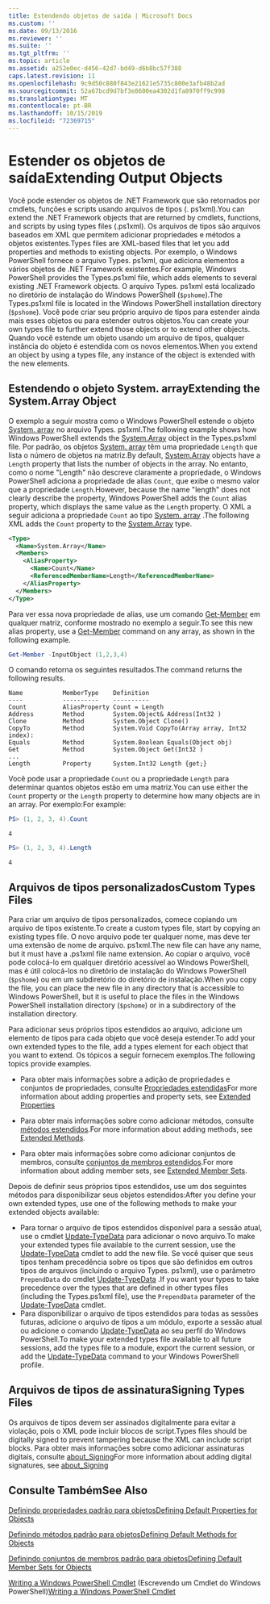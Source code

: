 ```yaml
---
title: Estendendo objetos de saída | Microsoft Docs
ms.custom: ''
ms.date: 09/13/2016
ms.reviewer: ''
ms.suite: ''
ms.tgt_pltfrm: ''
ms.topic: article
ms.assetid: a252e0ec-d456-42d7-bd49-d6b8bc57f388
caps.latest.revision: 11
ms.openlocfilehash: 9c9d50c880f843e21621e5735c800e3afb48b2ad
ms.sourcegitcommit: 52a67bcd9d7bf3e8600ea4302d1fa8970ff9c998
ms.translationtype: MT
ms.contentlocale: pt-BR
ms.lasthandoff: 10/15/2019
ms.locfileid: "72369715"
---
```

# <a name="extending-output-objects"></a><span data-ttu-id="c3d6b-102">Estender os objetos de saída</span><span class="sxs-lookup"><span data-stu-id="c3d6b-102">Extending Output Objects</span></span>

<span data-ttu-id="c3d6b-103">Você pode estender os objetos de .NET Framework que são retornados por cmdlets, funções e scripts usando arquivos de tipos (. ps1xml).</span><span class="sxs-lookup"><span data-stu-id="c3d6b-103">You can extend the .NET Framework objects that are returned by cmdlets, functions, and scripts by using types files (.ps1xml).</span></span> <span data-ttu-id="c3d6b-104">Os arquivos de tipos são arquivos baseados em XML que permitem adicionar propriedades e métodos a objetos existentes.</span><span class="sxs-lookup"><span data-stu-id="c3d6b-104">Types files are XML-based files that let you add properties and methods to existing objects.</span></span> <span data-ttu-id="c3d6b-105">Por exemplo, o Windows PowerShell fornece o arquivo Types. ps1xml, que adiciona elementos a vários objetos de .NET Framework existentes.</span><span class="sxs-lookup"><span data-stu-id="c3d6b-105">For example, Windows PowerShell provides the Types.ps1xml file, which adds elements to several existing .NET Framework objects.</span></span> <span data-ttu-id="c3d6b-106">O arquivo Types. ps1xml está localizado no diretório de instalação do Windows PowerShell (`$pshome`).</span><span class="sxs-lookup"><span data-stu-id="c3d6b-106">The Types.ps1xml file is located in the Windows PowerShell installation directory (`$pshome`).</span></span> <span data-ttu-id="c3d6b-107">Você pode criar seu próprio arquivo de tipos para estender ainda mais esses objetos ou para estender outros objetos.</span><span class="sxs-lookup"><span data-stu-id="c3d6b-107">You can create your own types file to further extend those objects or to extend other objects.</span></span> <span data-ttu-id="c3d6b-108">Quando você estende um objeto usando um arquivo de tipos, qualquer instância do objeto é estendida com os novos elementos.</span><span class="sxs-lookup"><span data-stu-id="c3d6b-108">When you extend an object by using a types file, any instance of the object is extended with the new elements.</span></span>

## <a name="extending-the-systemarray-object"></a><span data-ttu-id="c3d6b-109">Estendendo o objeto System. array</span><span class="sxs-lookup"><span data-stu-id="c3d6b-109">Extending the System.Array Object</span></span>

<span data-ttu-id="c3d6b-110">O exemplo a seguir mostra como o Windows PowerShell estende o objeto [System. array](/dotnet/api/System.Array) no arquivo Types. ps1xml.</span><span class="sxs-lookup"><span data-stu-id="c3d6b-110">The following example shows how Windows PowerShell extends the [System.Array](/dotnet/api/System.Array) object in the Types.ps1xml file.</span></span> <span data-ttu-id="c3d6b-111">Por padrão, os objetos [System. array](/dotnet/api/System.Array) têm uma propriedade `Length` que lista o número de objetos na matriz.</span><span class="sxs-lookup"><span data-stu-id="c3d6b-111">By default, [System.Array](/dotnet/api/System.Array) objects have a `Length` property that lists the number of objects in the array.</span></span> <span data-ttu-id="c3d6b-112">No entanto, como o nome "Length" não descreve claramente a propriedade, o Windows PowerShell adiciona a propriedade de alias `Count`, que exibe o mesmo valor que a propriedade `Length`.</span><span class="sxs-lookup"><span data-stu-id="c3d6b-112">However, because the name "length" does not clearly describe the property, Windows PowerShell adds the `Count` alias property, which displays the same value as the `Length` property.</span></span> <span data-ttu-id="c3d6b-113">O XML a seguir adiciona a propriedade `Count` ao tipo [System. array](/dotnet/api/System.Array) .</span><span class="sxs-lookup"><span data-stu-id="c3d6b-113">The following XML adds the `Count` property to the [System.Array](/dotnet/api/System.Array) type.</span></span>

```xml
<Type>
  <Name>System.Array</Name>
  <Members>
    <AliasProperty>
      <Name>Count</Name>
      <ReferencedMemberName>Length</ReferencedMemberName>
    </AliasProperty>
  </Members>
</Type>

```

<span data-ttu-id="c3d6b-114">Para ver essa nova propriedade de alias, use um comando [Get-Member](/powershell/module/Microsoft.PowerShell.Utility/Get-Member) em qualquer matriz, conforme mostrado no exemplo a seguir.</span><span class="sxs-lookup"><span data-stu-id="c3d6b-114">To see this new alias property, use a [Get-Member](/powershell/module/Microsoft.PowerShell.Utility/Get-Member) command on any array, as shown in the following example.</span></span>

```powershell
Get-Member -InputObject (1,2,3,4)
```

<span data-ttu-id="c3d6b-115">O comando retorna os seguintes resultados.</span><span class="sxs-lookup"><span data-stu-id="c3d6b-115">The command returns the following results.</span></span>
```output
Name           MemberType    Definition
----           ----------    ----------
Count          AliasProperty Count = Length
Address        Method        System.Object& Address(Int32 )
Clone          Method        System.Object Clone()
CopyTo         Method        System.Void CopyTo(Array array, Int32 index):
Equals         Method        System.Boolean Equals(Object obj)
Get            Method        System.Object Get(Int32 )
...
Length         Property      System.Int32 Length {get;}
```
<span data-ttu-id="c3d6b-116">Você pode usar a propriedade `Count` ou a propriedade `Length` para determinar quantos objetos estão em uma matriz.</span><span class="sxs-lookup"><span data-stu-id="c3d6b-116">You can use either the `Count` property or the `Length` property to determine how many objects are in an array.</span></span> <span data-ttu-id="c3d6b-117">Por exemplo:</span><span class="sxs-lookup"><span data-stu-id="c3d6b-117">For example:</span></span>

```powershell
PS> (1, 2, 3, 4).Count
```

```output
4
```

```powershell
PS> (1, 2, 3, 4).Length
```

```output
4
```

## <a name="custom-types-files"></a><span data-ttu-id="c3d6b-118">Arquivos de tipos personalizados</span><span class="sxs-lookup"><span data-stu-id="c3d6b-118">Custom Types Files</span></span>

<span data-ttu-id="c3d6b-119">Para criar um arquivo de tipos personalizados, comece copiando um arquivo de tipos existente.</span><span class="sxs-lookup"><span data-stu-id="c3d6b-119">To create a custom types file, start by copying an existing types file.</span></span> <span data-ttu-id="c3d6b-120">O novo arquivo pode ter qualquer nome, mas deve ter uma extensão de nome de arquivo. ps1xml.</span><span class="sxs-lookup"><span data-stu-id="c3d6b-120">The new file can have any name, but it must have a .ps1xml file name extension.</span></span> <span data-ttu-id="c3d6b-121">Ao copiar o arquivo, você pode colocá-lo em qualquer diretório acessível ao Windows PowerShell, mas é útil colocá-los no diretório de instalação do Windows PowerShell (`$pshome`) ou em um subdiretório do diretório de instalação.</span><span class="sxs-lookup"><span data-stu-id="c3d6b-121">When you copy the file, you can place the new file in any directory that is accessible to Windows PowerShell, but it is useful to place the files in the Windows PowerShell installation directory (`$pshome`) or in a subdirectory of the installation directory.</span></span>

<span data-ttu-id="c3d6b-122">Para adicionar seus próprios tipos estendidos ao arquivo, adicione um elemento de tipos para cada objeto que você deseja estender.</span><span class="sxs-lookup"><span data-stu-id="c3d6b-122">To add your own extended types to the file, add a types element for each object that you want to extend.</span></span> <span data-ttu-id="c3d6b-123">Os tópicos a seguir fornecem exemplos.</span><span class="sxs-lookup"><span data-stu-id="c3d6b-123">The following topics provide examples.</span></span>

- <span data-ttu-id="c3d6b-124">Para obter mais informações sobre a adição de propriedades e conjuntos de propriedades, consulte [Propriedades estendidas](./extending-properties-for-objects.md)</span><span class="sxs-lookup"><span data-stu-id="c3d6b-124">For more information about adding properties and property sets, see [Extended Properties](./extending-properties-for-objects.md)</span></span>

- <span data-ttu-id="c3d6b-125">Para obter mais informações sobre como adicionar métodos, consulte [métodos estendidos](./defining-default-methods-for-objects.md).</span><span class="sxs-lookup"><span data-stu-id="c3d6b-125">For more information about adding methods, see [Extended Methods](./defining-default-methods-for-objects.md).</span></span>

- <span data-ttu-id="c3d6b-126">Para obter mais informações sobre como adicionar conjuntos de membros, consulte [conjuntos de membros estendidos](./defining-default-member-sets-for-objects.md).</span><span class="sxs-lookup"><span data-stu-id="c3d6b-126">For more information about adding member sets, see [Extended Member Sets](./defining-default-member-sets-for-objects.md).</span></span>

<span data-ttu-id="c3d6b-127">Depois de definir seus próprios tipos estendidos, use um dos seguintes métodos para disponibilizar seus objetos estendidos:</span><span class="sxs-lookup"><span data-stu-id="c3d6b-127">After you define your own extended types, use one of the following methods to make your extended objects available:</span></span>

- <span data-ttu-id="c3d6b-128">Para tornar o arquivo de tipos estendidos disponível para a sessão atual, use o cmdlet [Update-TypeData](/powershell/module/Microsoft.PowerShell.Utility/Update-TypeData) para adicionar o novo arquivo.</span><span class="sxs-lookup"><span data-stu-id="c3d6b-128">To make your extended types file available to the current session, use the [Update-TypeData](/powershell/module/Microsoft.PowerShell.Utility/Update-TypeData) cmdlet to add the new file.</span></span> <span data-ttu-id="c3d6b-129">Se você quiser que seus tipos tenham precedência sobre os tipos que são definidos em outros tipos de arquivos (incluindo o arquivo Types. ps1xml), use o parâmetro `PrependData` do cmdlet [Update-TypeData](/powershell/module/Microsoft.PowerShell.Utility/Update-TypeData) .</span><span class="sxs-lookup"><span data-stu-id="c3d6b-129">If you want your types to take precedence over the types that are defined in other types files (including the Types.ps1xml file), use the `PrependData` parameter of the [Update-TypeData](/powershell/module/Microsoft.PowerShell.Utility/Update-TypeData) cmdlet.</span></span>
- <span data-ttu-id="c3d6b-130">Para disponibilizar o arquivo de tipos estendidos para todas as sessões futuras, adicione o arquivo de tipos a um módulo, exporte a sessão atual ou adicione o comando [Update-TypeData](/powershell/module/Microsoft.PowerShell.Utility/Update-TypeData) ao seu perfil do Windows PowerShell.</span><span class="sxs-lookup"><span data-stu-id="c3d6b-130">To make your extended types file available to all future sessions, add the types file to a module, export the current session, or add the [Update-TypeData](/powershell/module/Microsoft.PowerShell.Utility/Update-TypeData) command to your Windows PowerShell profile.</span></span>

## <a name="signing-types-files"></a><span data-ttu-id="c3d6b-131">Arquivos de tipos de assinatura</span><span class="sxs-lookup"><span data-stu-id="c3d6b-131">Signing Types Files</span></span>

<span data-ttu-id="c3d6b-132">Os arquivos de tipos devem ser assinados digitalmente para evitar a violação, pois o XML pode incluir blocos de script.</span><span class="sxs-lookup"><span data-stu-id="c3d6b-132">Types files should be digitally signed to prevent tampering because the XML can include script blocks.</span></span> <span data-ttu-id="c3d6b-133">Para obter mais informações sobre como adicionar assinaturas digitais, consulte [about_Signing](/powershell/module/microsoft.powershell.core/about/about_signing)</span><span class="sxs-lookup"><span data-stu-id="c3d6b-133">For more information about adding digital signatures, see [about_Signing](/powershell/module/microsoft.powershell.core/about/about_signing)</span></span>

## <a name="see-also"></a><span data-ttu-id="c3d6b-134">Consulte Também</span><span class="sxs-lookup"><span data-stu-id="c3d6b-134">See Also</span></span>

[<span data-ttu-id="c3d6b-135">Definindo propriedades padrão para objetos</span><span class="sxs-lookup"><span data-stu-id="c3d6b-135">Defining Default Properties for Objects</span></span>](./extending-properties-for-objects.md)

[<span data-ttu-id="c3d6b-136">Definindo métodos padrão para objetos</span><span class="sxs-lookup"><span data-stu-id="c3d6b-136">Defining Default Methods for Objects</span></span>](./defining-default-methods-for-objects.md)

[<span data-ttu-id="c3d6b-137">Definindo conjuntos de membros padrão para objetos</span><span class="sxs-lookup"><span data-stu-id="c3d6b-137">Defining Default Member Sets for Objects</span></span>](./defining-default-member-sets-for-objects.md)

<span data-ttu-id="c3d6b-138">[Writing a Windows PowerShell Cmdlet](./writing-a-windows-powershell-cmdlet.md) (Escrevendo um Cmdlet do Windows PowerShell)</span><span class="sxs-lookup"><span data-stu-id="c3d6b-138">[Writing a Windows PowerShell Cmdlet](./writing-a-windows-powershell-cmdlet.md)</span></span>
